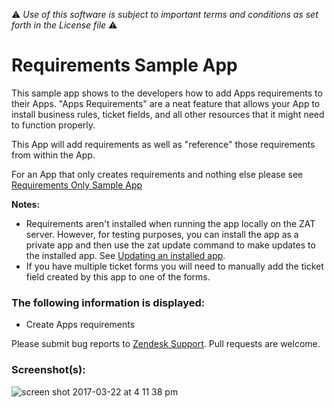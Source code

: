 :warning: *Use of this software is subject to important terms and conditions as set forth in the License file* :warning:

# Requirements Sample App

This sample app shows to the developers how to add Apps requirements to their Apps. "Apps Requirements" are a neat feature that allows your App to install business rules, ticket fields, and all other resources that it might need to function properly.

This App will  add requirements as well as "reference" those requirements from within the App.

For an App that only creates requirements and nothing else please see [Requirements Only Sample App](./../requirements_only_sample_app)

**Notes:**
- Requirements aren't installed when running the app locally on the ZAT server. However, for testing purposes, you can install the app as a private app and then use the zat update command to make updates to the installed app. See [Updating an installed app](https://developer.zendesk.com/apps/docs/apps-v2/using_sdk#updating-an-installed-app).
- If you have multiple ticket forms you will need to manually add the ticket field created by this app to one of the forms.

### The following information is displayed:

* Create Apps requirements

Please submit bug reports to [Zendesk Support](https://support.zendesk.com/hc). Pull requests are welcome.

### Screenshot(s):

![screen shot 2017-03-22 at 4 11 38 pm](https://cloud.githubusercontent.com/assets/2517811/24183112/4a792906-0f1a-11e7-8a49-464e85fdd321.png)
